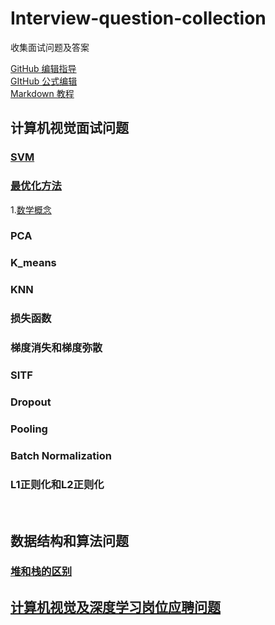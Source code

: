 # Interview-question-collection
收集面试问题及答案<br>

[GitHub 编辑指导](https://blog.csdn.net/ljc_563812704/article/details/53464039)<br>
[GItHub 公式编辑](https://www.jianshu.com/p/fd97e1f8f699)<br>
[Markdown 教程](https://hacpai.com/guide/markdown)<br>

## 计算机视觉面试问题
### [SVM](https://blog.csdn.net/v_july_v/article/details/7624837)<br>
### [最优化方法](http://www.cnblogs.com/maybe2030/p/4751804.html#_label0)<br>
1.[数学概念](https://blog.csdn.net/majinlei121/article/details/47260917)<br>
### PCA
### K_means
### KNN
### 损失函数
### 梯度消失和梯度弥散
### SITF
### Dropout
### Pooling
### Batch Normalization
### L1正则化和L2正则化
<br>

## 数据结构和算法问题
### [堆和栈的区别](https://blog.csdn.net/hairetz/article/details/4141043)<br>

## [计算机视觉及深度学习岗位应聘问题](https://blog.csdn.net/ferriswym/article/details/81331191)<br>

